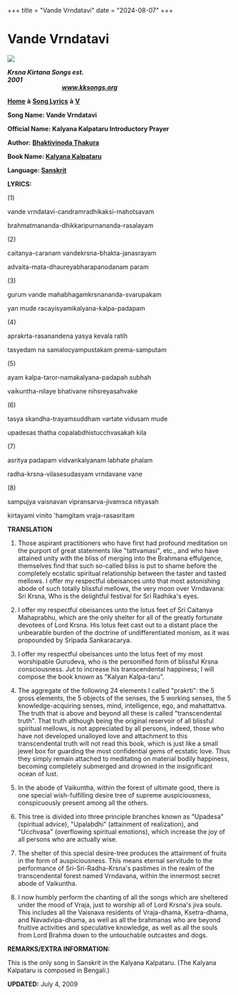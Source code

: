+++
title = "Vande Vrndatavi"
date = "2024-08-07"
+++

# Vande Vrndatavi
**[![](http://kksongs.org/image_files/image002.jpg)](http://kksongs.org/)**

**_Krsna Kirtana Songs est. 2001_**                                                                                                                                                      **_www.kksongs.org_**

**[Home](http://kksongs.org/)** **à** **[Song Lyrics](http://kksongs.org/lyrics.html)** **à** **[V](http://kksongs.org/songs/song_v.html)**

**Song Name: Vande Vrndatavi**

**Official Name: Kalyana Kalpataru Introductory Prayer**

**Author:** [**Bhaktivinoda Thakura**](http://kksongs.org/authors/list/bhaktivinoda.html)

**Book Name: [Kalyana Kalpataru](http://kksongs.org/authors/kalyanakalpataru.html)**

**Language: [Sanskrit](http://kksongs.org/language/list/sanskrit.html)**

**LYRICS:**

(1)

vande vrndatavi-candramradhikaksi-mahotsavam

brahmatmananda-dhikkaripurnananda-rasalayam

(2)

caitanya-caranam vandekrsna-bhakta-janasrayam

advaita-mata-dhaureyabharapanodanam param

(3)

gurum vande mahabhagamkrsnananda-svarupakam

yan mude racayisyamikalyana-kalpa-padapam

(4)

aprakrta-rasanandena yasya kevala ratih

tasyedam na samalocyampustakam prema-samputam

(5)

ayam kalpa-taror-namakalyana-padapah subhah

vaikuntha-nilaye bhativane nihsreyasahvake

(6)

tasya skandha-trayamsuddham vartate vidusam mude

upadesas thatha copalabdhistucchvasakah kila

(7)

asritya padapam vidvankalyanam labhate phalam

radha-krsna-vilasesudasyam vrndavane vane

(8)

sampujya vaisnavan vipransarva-jivamsca nityasah

kirtayami vinito 'hamgitam vraja-rasasritam

**TRANSLATION**

1) Those aspirant practitioners who have first had profound meditation on the purport of great statements like "tattvamasi", etc., and who have attained unity with the bliss of merging into the Brahmana effulgence, themselves find that such so-called bliss is put to shame before the completely ecstatic spiritual relationship between the taster and tasted mellows. I offer my respectful obeisances unto that most astonishing abode of such totally blissful mellows, the very moon over Vrndavana: Sri Krsna, Who is the delightful festival for Sri Radhika's eyes.

2) I offer my respectful obeisances unto the lotus feet of Sri Caitanya Mahaprabhu, which are the only shelter for all of the greatly fortunate devotees of Lord Krsna. His lotus feet cast out to a distant place the unbearable burden of the doctrine of undifferentiated monism, as it was propounded by Sripada Sankaracarya.

3) I offer my respectful obeisances unto the lotus feet of my most worshipable Gurudeva, who is the personified form of blissful Krsna consciousness. Jut to increase his transcendental happiness; I will compose the book known as "Kalyan Kalpa-taru".

4) The aggregate of the following 24 elements I called "prakrti": the 5 gross elements, the 5 objects of the senses, the 5 working senses, the 5 knowledge-acquiring senses, mind, intelligence, ego, and mahattattva. The truth that is above and beyond all these is called "transcendental truth". That truth although being the original reservoir of all blissful spiritual mellows, is not appreciated by all persons, indeed, those who have not developed unalloyed love and attachment to this transcendental truth will not read this book, which is just like a small jewel box for guarding the most confidential gems of ecstatic love. Thus they simply remain attached to meditating on material bodily happiness, becoming completely submerged and drowned in the insignificant ocean of lust.

5) In the abode of Vaikuntha, within the forest of ultimate good, there is one special wish-fulfilling desire tree of supreme auspiciousness, conspicuously present among all the others.

6) This tree is divided into three principle branches known as "Upadesa" (spiritual advice), "Upalabdhi" (attainment of realization), and "Ucchvasa" (overflowing spiritual emotions), which increase the joy of all persons who are actually wise.

7) The shelter of this special desire-tree produces the attainment of fruits in the form of auspiciousness. This means eternal servitude to the performance of Sri-Sri-Radha-Krsna's pastimes in the realm of the transcendental forest named Vrndavana, within the innermost secret abode of Vaikuntha.

8) I now humbly perform the chanting of all the songs which are sheltered under the mood of Vraja, just to worship all of Lord Krsna's jiva souls. This includes all the Vaisnava residents of Vraja-dhama, Ksetra-dhama, and Navadvipa-dhama, as well as all the brahmanas who are beyond fruitive activities and speculative knowledge, as well as all the souls from Lord Brahma down to the untouchable outcastes and dogs.

**REMARKS/EXTRA INFORMATION:**

This is the only song in Sanskrit in the Kalyana Kalpataru. (The Kalyana Kalpataru is composed in Bengali.)

**UPDATED:** July 4, 2009